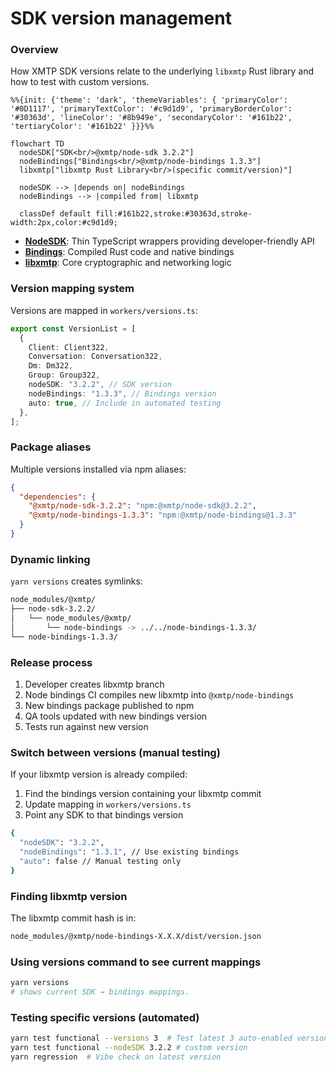 # SDK version management

### Overview

How XMTP SDK versions relate to the underlying `libxmtp` Rust library and how to test with custom versions.

```mermaid
%%{init: {'theme': 'dark', 'themeVariables': { 'primaryColor': '#0D1117', 'primaryTextColor': '#c9d1d9', 'primaryBorderColor': '#30363d', 'lineColor': '#8b949e', 'secondaryColor': '#161b22', 'tertiaryColor': '#161b22' }}}%%

flowchart TD
  nodeSDK["SDK<br/>@xmtp/node-sdk 3.2.2"]
  nodeBindings["Bindings<br/>@xmtp/node-bindings 1.3.3"]
  libxmtp["libxmtp Rust Library<br/>(specific commit/version)"]

  nodeSDK --> |depends on| nodeBindings
  nodeBindings --> |compiled from| libxmtp

  classDef default fill:#161b22,stroke:#30363d,stroke-width:2px,color:#c9d1d9;
```

- **[NodeSDK](https://www.npmjs.com/package/@xmtp/node-sdk?activeTab=versions)**: Thin TypeScript wrappers providing developer-friendly API
- **[Bindings](https://www.npmjs.com/package/@xmtp/node-bindings?activeTab=versions)**: Compiled Rust code and native bindings
- **[libxmtp](https://github.com/xmtp/libxmtp)**: Core cryptographic and networking logic

### Version mapping system

Versions are mapped in `workers/versions.ts`:

```typescript
export const VersionList = [
  {
    Client: Client322,
    Conversation: Conversation322,
    Dm: Dm322,
    Group: Group322,
    nodeSDK: "3.2.2", // SDK version
    nodeBindings: "1.3.3", // Bindings version
    auto: true, // Include in automated testing
  },
];
```

### Package aliases

Multiple versions installed via npm aliases:

```json
{
  "dependencies": {
    "@xmtp/node-sdk-3.2.2": "npm:@xmtp/node-sdk@3.2.2",
    "@xmtp/node-bindings-1.3.3": "npm:@xmtp/node-bindings@1.3.3"
  }
}
```

### Dynamic linking

`yarn versions` creates symlinks:

```bash
node_modules/@xmtp/
├── node-sdk-3.2.2/
│   └── node_modules/@xmtp/
│       └── node-bindings -> ../../node-bindings-1.3.3/
└── node-bindings-1.3.3/
```

### Release process

1. Developer creates libxmtp branch
2. Node bindings CI compiles new libxmtp into `@xmtp/node-bindings`
3. New bindings package published to npm
4. QA tools updated with new bindings version
5. Tests run against new version

### Switch between versions (manual testing)

If your libxmtp version is already compiled:

1. Find the bindings version containing your libxmtp commit
2. Update mapping in `workers/versions.ts`
3. Point any SDK to that bindings version

```bash
{
  "nodeSDK": "3.2.2",
  "nodeBindings": "1.3.1", // Use existing bindings
  "auto": false // Manual testing only
}
```

### Finding libxmtp version

The libxmtp commit hash is in:

```bash
node_modules/@xmtp/node-bindings-X.X.X/dist/version.json
```

### Using versions command to see current mappings

```bash
yarn versions
# shows current SDK → bindings mappings.
```

### Testing specific versions (automated)

```bash
yarn test functional --versions 3  # Test latest 3 auto-enabled versions
yarn test functional --nodeSDK 3.2.2 # custom version
yarn regression  # Vibe check on latest version
```
